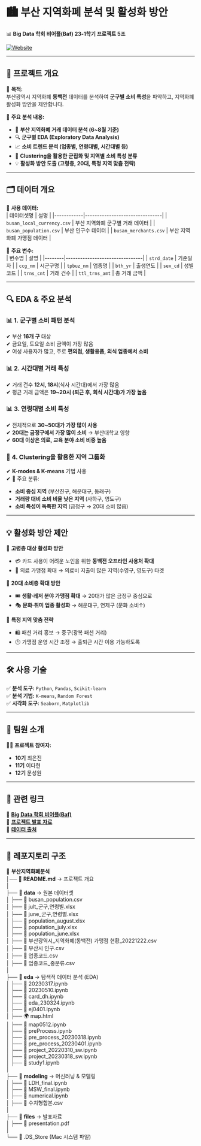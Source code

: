 # 🏙️ 부산 지역화폐 분석 및 활성화 방안  
📊 **Big Data 학회 비어플(Baf) 23-1학기 프로젝트 5조**  

[![Website](https://img.shields.io/badge/Visit%20Baf-Website-blue?style=for-the-badge&logo=google-chrome&logoColor=white)](https://www.dgubaf.com/forum/peurojegteu/je19hoe-23-1haggi-peurojegteu-1)  

---

## 📌 프로젝트 개요  
📍 **목적:**  
부산광역시 지역화폐 **동백전** 데이터를 분석하여 **군구별 소비 특성**을 파악하고, 지역화폐 활성화 방안을 제안합니다.  

📍 **주요 분석 내용:**  
- 🏢 **부산 지역화폐 거래 데이터 분석 (6~8월 기준)**
- 🔍 **군구별 EDA (Exploratory Data Analysis)**
- 📈 **소비 트렌드 분석 (업종별, 연령대별, 시간대별 등)**
- 🤖 **Clustering을 활용한 군집화 및 지역별 소비 특성 분류**
- 💡 **활성화 방안 도출 (고령층, 20대, 특정 지역 맞춤 전략)**  

---

## 🗂️ 데이터 개요  

📍 **사용 데이터:**  
| 데이터셋명 | 설명 |
|------------|--------------------------------|
| `busan_local_currency.csv` | 부산 지역화폐 군구별 거래 데이터 |
| `busan_population.csv` | 부산 인구수 데이터 |
| `busan_merchants.csv` | 부산 지역화폐 가맹점 데이터 |

📍 **주요 변수:**  
| 변수명 | 설명 |
|--------|--------------------------------|
| `strd_date` | 기준일자 |
| `ccg_nm` | 시군구명 |
| `tpbuz_nm` | 업종명 |
| `bth_yr` | 출생연도 |
| `sex_cd` | 성별 코드 |
| `trns_cnt` | 거래 건수 |
| `ttl_trns_amt` | 총 거래 금액 |

---

## 🔍 **EDA & 주요 분석**  

### 📊 **1. 군구별 소비 패턴 분석**  
✔ 부산 **16개 구** 대상  
✔ 금요일, 토요일 소비 금액이 가장 많음  
✔ 여성 사용자가 많고, 주로 **편의점, 생활용품, 외식 업종에서 소비**  

### 📊 **2. 시간대별 거래 특성**  
✔ 거래 건수 **12시, 18시**(식사 시간대)에서 가장 많음  
✔ 평균 거래 금액은 **19~20시 (퇴근 후, 회식 시간대)가 가장 높음**  

### 📊 **3. 연령대별 소비 특성**  
✔ 전체적으로 **30~50대가 가장 많이 사용**  
✔ **20대는 금정구에서 가장 많이 소비** → 부산대학교 영향  
✔ **60대 이상은 의료, 교육 분야 소비 비중 높음**  

### 🤖 **4. Clustering을 활용한 지역 그룹화**  
✔ **K-modes & K-means** 기법 사용  
✔ 📌 주요 분류:  
  - **소비 중심 지역** (부산진구, 해운대구, 동래구)  
  - **거래량 대비 소비 비율 낮은 지역** (사하구, 영도구)  
  - **소비 특성이 독특한 지역** (금정구 → 20대 소비 많음)  

---

## 💡 **활성화 방안 제안**  

🔹 **고령층 대상 활성화 방안**  
- 💳 카드 사용이 어려운 노인을 위한 **동백전 오프라인 사용처 확대**  
- 🏥 의료 가맹점 확대 → 의료비 지출이 많은 지역(수영구, 영도구) 타겟  

🔹 **20대 소비층 확대 방안**  
- 🎟 **생활·레저 분야 가맹점 확대** → 20대가 많은 금정구 중심으로  
- 🎭 **문화·취미 업종 활성화** → 해운대구, 연제구 (문화 소비↑)  

🔹 **특정 지역 맞춤 전략**  
- 🛍 패션 거리 홍보 → 중구(광복 패션 거리)  
- 🕒 가맹점 운영 시간 조정 → 출퇴근 시간 이용 가능하도록  

---

## 🛠️ 사용 기술  
✅ **분석 도구:** `Python`, `Pandas`, `Scikit-learn`  
✅ **분석 기법:** `K-means`, `Random Forest`  
✅ **시각화 도구:** `Seaborn`, `Matplotlib`

---

## 📜 팀원 소개  
👨‍💻 **프로젝트 참여자:**  
- **10기** 최은진  
- **11기** 이다현  
- **12기** 문성원  

---

## 📎 관련 링크  
🔗 **[Big Data 학회 비어플(Baf)](https://www.dgubaf.com/)**  
🔗 **[프로젝트 발표 자료](docs/presentation.pdf)**  
🔗 **[데이터 출처](https://www.data.go.kr/)**  

---

## 📌 레포지토리 구조  

📂 **부산지역화폐분석**  
│── 📄 **README.md**  → 프로젝트 개요  
│  
├── 📂 **data**  → 원본 데이터셋  
│   ├── 📄 busan_population.csv  
│   ├── 📄 jult_군구,연령별.xlsx  
│   ├── 📄 june_군구,연령별.xlsx  
│   ├── 📄 population_august.xlsx  
│   ├── 📄 population_july.xlsx  
│   ├── 📄 population_june.xlsx  
│   ├── 📄 부산광역시_지역화폐(동백전) 가맹점 현황_20221222.csv  
│   ├── 📄 부산시 인구.csv  
│   ├── 📄 업종코드.csv  
│   ├── 📄 업종코드_중분류.csv  
│  
├── 📂 **eda**  → 탐색적 데이터 분석 (EDA)  
│   ├── 📄 20230317.ipynb  
│   ├── 📄 20230510.ipynb  
│   ├── 📄 card_dh.ipynb  
│   ├── 📄 eda_230324.ipynb  
│   ├── 📄 ej0401.ipynb  
│   ├── 🌍 map.html  
│   ├── 📄 map0512.ipynb  
│   ├── 📄 preProcess.ipynb  
│   ├── 📄 pre_process_20230318.ipynb  
│   ├── 📄 pre_process_20230401.ipynb  
│   ├── 📄 project_20220310_sw.ipynb  
│   ├── 📄 project_20230318_sw.ipynb  
│   ├── 📄 study1.ipynb  
│  
├── 📂 **modeling**  → 머신러닝 & 모델링  
│   ├── 📄 LDH_final.ipynb  
│   ├── 📄 MSW_final.ipynb  
│   ├── 📄 numerical.ipynb  
│   ├── 📄 수치형합본.csv  
│  
├── 📂 **files**  → 발표자료  
│   ├── 📄 presentation.pdf  
│  
└── 📄 .DS_Store (Mac 시스템 파일)
